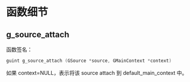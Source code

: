# 函数细节
## g_source_attach
函数签名：
```c
guint g_source_attach (GSource *source, GMainContext *context)
```
如果 context=NULL，表示将该 source attach 到 default_main_context 中。